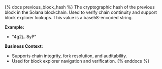 {% docs previous_block_hash %}
The cryptographic hash of the previous block in the Solana blockchain. Used to verify chain continuity and support block explorer lookups. This value is a base58-encoded string.

**Example:**
- "4g2j...8yP"

**Business Context:**
- Supports chain integrity, fork resolution, and auditability.
- Used for block explorer navigation and verification.
{% enddocs %} 